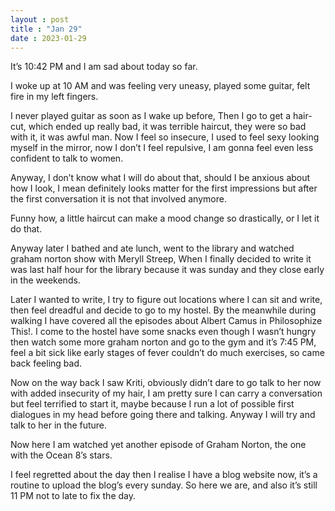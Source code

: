 ```yaml
---
layout : post
title : "Jan 29"
date : 2023-01-29
---
```

It’s 10:42 PM and I am sad about today so far.

I woke up at 10 AM and was feeling very uneasy, played some guitar, felt fire in my left fingers.

I never played guitar as soon as I wake up before, Then I go to get a hair-cut, which ended up really bad, it was terrible haircut, they were so bad with it, it was awful man. Now I feel so insecure, I used to feel sexy looking myself in the mirror, now I don’t I feel repulsive, I am gonna feel even less confident to talk to women.

Anyway, I don’t know what I will do about that, should I be anxious about how I look, I mean definitely looks matter for the first impressions but after the first conversation it is not that involved anymore.

Funny how, a little haircut can make a mood change so drastically, or I let it do that.

Anyway later I bathed and ate lunch, went to the library and watched graham norton show with Meryll Streep, When I finally decided to write it was last half hour for the library because it was sunday and they close early in the weekends.

Later I wanted to write, I try to figure out locations where I can sit and write, then feel dreadful and decide to go to my hostel. By the meanwhile during walking I have covered all the episodes about Albert Camus in Philosophize This!. I come to the hostel have some snacks even though I wasn’t hungry then watch some more graham norton and go to the gym and it’s 7:45 PM, feel a bit sick like early stages of fever couldn’t do much exercises, so came back feeling bad.

Now on the way back I saw Kriti, obviously didn’t dare to go talk to her now with added insecurity of my hair, I am pretty sure I can carry a conversation but feel terrified to start it, maybe because I run a lot of possible first dialogues in my head before going there and talking. Anyway I will try and talk to her in the future.

Now here I am watched yet another episode of Graham Norton, the one with the Ocean 8’s stars. 

I feel regretted about the day then I realise I have a blog website now, it’s a routine to upload the blog’s every sunday. So here we are, and also it’s still 11 PM not to late to fix the day.